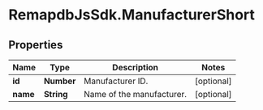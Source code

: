 # RemapdbJsSdk.ManufacturerShort

## Properties
Name | Type | Description | Notes
------------ | ------------- | ------------- | -------------
**id** | **Number** | Manufacturer ID. | [optional] 
**name** | **String** | Name of the manufacturer. | [optional] 
